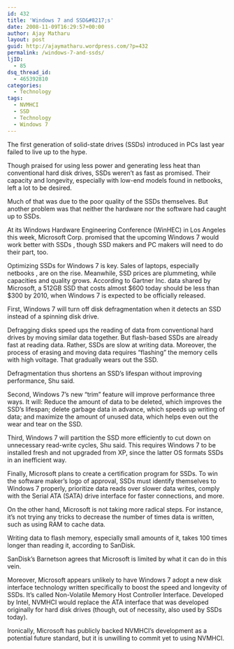 ```yaml
---
id: 432
title: 'Windows 7 and SSD&#8217;s'
date: 2008-11-09T16:29:57+00:00
author: Ajay Matharu
layout: post
guid: http://ajaymatharu.wordpress.com/?p=432
permalink: /windows-7-and-ssds/
ljID:
  - 85
dsq_thread_id:
  - 465392810
categories:
  - Technology
tags:
  - NVMHCI
  - SSD
  - Technology
  - Windows 7
---
```

The first generation of solid-state drives (SSDs) introduced in PCs last year failed to live up to the hype.

Though praised for using less power and generating less heat than conventional hard disk drives, SSDs weren&#8217;t as fast as promised. Their capacity and longevity, especially with low-end models found in netbooks, left a lot to be desired.

Much of that was due to the poor quality of the SSDs themselves. But another problem was that neither the hardware nor the software had caught up to SSDs.

At its Windows Hardware Engineering Conference (WinHEC) in Los Angeles this week, Microsoft Corp. promised that the upcoming Windows 7 would work better with SSDs , though SSD makers and PC makers will need to do their part, too.

Optimizing SSDs for Windows 7 is key. Sales of laptops, especially netbooks , are on the rise. Meanwhile, SSD prices are plummeting, while capacities and quality grows. According to Gartner Inc. data shared by Microsoft, a 512GB SSD that costs almost $600 today should be less than $300 by 2010, when Windows 7 is expected to be officially released.
  
First, Windows 7 will turn off disk defragmentation when it detects an SSD instead of a spinning disk drive.

Defragging disks speed ups the reading of data from conventional hard drives by moving similar data together. But flash-based SSDs are already fast at reading data. Rather, SSDs are slow at writing data. Moreover, the process of erasing and moving data requires &#8220;flashing&#8221; the memory cells with high voltage. That gradually wears out the SSD.

Defragmentation thus shortens an SSD&#8217;s lifespan without improving performance, Shu said.

Second, Windows 7&#8217;s new &#8220;trim&#8221; feature will improve performance three ways. It will: Reduce the amount of data to be deleted, which improves the SSD&#8217;s lifespan; delete garbage data in advance, which speeds up writing of data; and maximize the amount of unused data, which helps even out the wear and tear on the SSD.

Third, Windows 7 will partition the SSD more efficiently to cut down on unnecessary read-write cycles, Shu said. This requires Windows 7 to be installed fresh and not upgraded from XP, since the latter OS formats SSDs in an inefficient way.

Finally, Microsoft plans to create a certification program for SSDs. To win the software maker&#8217;s logo of approval, SSDs must identify themselves to Windows 7 properly, prioritize data reads over slower data writes, comply with the Serial ATA (SATA) drive interface for faster connections, and more.

On the other hand, Microsoft is not taking more radical steps. For instance, it&#8217;s not trying any tricks to decrease the number of times data is written, such as using RAM to cache data.

Writing data to flash memory, especially small amounts of it, takes 100 times longer than reading it, according to SanDisk.

SanDisk&#8217;s Barnetson agrees that Microsoft is limited by what it can do in this vein.
  
Moreover, Microsoft appears unlikely to have Windows 7 adopt a new disk interface technology written specifically to boost the speed and longevity of SSDs. It&#8217;s called Non-Volatile Memory Host Controller Interface. Developed by Intel, NVMHCI would replace the ATA interface that was developed originally for hard disk drives (though, out of necessity, also used by SSDs today).

Ironically, Microsoft has publicly backed NVMHCI&#8217;s development as a potential future standard, but it is unwilling to commit yet to using NVMHCI.